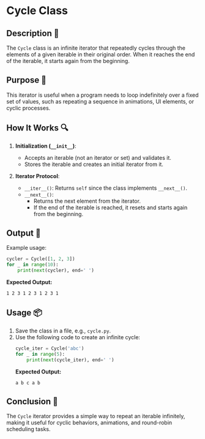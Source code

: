 # Cycle Class

## Description 📝

The `Cycle` class is an infinite iterator that repeatedly cycles through the elements of a given iterable in their original order.
When it reaches the end of the iterable, it starts again from the beginning.

## Purpose 🎯

This iterator is useful when a program needs to loop indefinitely over a fixed set of values, such as repeating a sequence in animations, UI elements, or cyclic processes.

## How It Works 🔍

1. **Initialization (`__init__`)**:

    - Accepts an iterable (not an iterator or set) and validates it.
    - Stores the iterable and creates an initial iterator from it.

2. **Iterator Protocol**:
    - `__iter__()`: Returns `self` since the class implements `__next__()`.
    - `__next__()`:
        - Returns the next element from the iterator.
        - If the end of the iterable is reached, it resets and starts again from the beginning.

## Output 📜

Example usage:

```python
cycler = Cycle([1, 2, 3])
for _ in range(10):
    print(next(cycler), end=' ')
```

**Expected Output:**

```
1 2 3 1 2 3 1 2 3 1
```

## Usage 📦

1. Save the class in a file, e.g., `cycle.py`.
2. Use the following code to create an infinite cycle:
    ```python
    cycle_iter = Cycle('abc')
    for _ in range(5):
        print(next(cycle_iter), end=' ')
    ```
    **Expected Output:**
    ```
    a b c a b
    ```

## Conclusion 🚀

The `Cycle` iterator provides a simple way to repeat an iterable infinitely, making it useful for cyclic behaviors, animations, and round-robin scheduling tasks.
